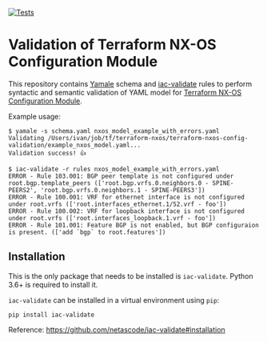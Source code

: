 [![Tests](https://github.com/netascode/terraform-nxos-config-validation/actions/workflows/test.yml/badge.svg)](https://github.com/netascode/terraform-nxos-config-validation/actions/workflows/test.yml)

# Validation of Terraform NX-OS Configuration Module

This repository contains [Yamale](https://github.com/23andMe/Yamale) schema and [iac-validate](https://github.com/netascode/iac-validate) rules to perform syntactic and semantic validation of YAML model for [Terraform NX-OS Configuration Module](https://github.com/netascode/terraform-nxos-config).

Example usage:
```
$ yamale -s schema.yaml nxos_model_example_with_errors.yaml          
Validating /Users/ivan/job/tf/terraform-nxos/terraform-nxos-config-validation/example_nxos_model.yaml...
Validation success! 👍
```

```shell
$ iac-validate -r rules nxos_model_example_with_errors.yaml
ERROR - Rule 103.001: BGP peer template is not configured under root.bgp.template_peers (['root.bgp.vrfs.0.neighbors.0 - SPINE-PEERS2', 'root.bgp.vrfs.0.neighbors.1 - SPINE-PEERS3'])
ERROR - Rule 100.001: VRF for ethernet interface is not configured under root.vrfs (['root.interfaces_ethernet.1/52.vrf - foo'])
ERROR - Rule 100.002: VRF for loopback interface is not configured under root.vrfs (['root.interfaces_loopback.1.vrf - foo'])
ERROR - Rule 101.001: Feature BGP is not enabled, but BGP configuraion is present. (['add `bgp` to root.features'])
```

## Installation

This is the only package that needs to be installed is `iac-validate`. Python 3.6+ is required to install it.

`iac-validate` can be installed in a virtual environment using `pip`:

```shell
pip install iac-validate
```

Reference: https://github.com/netascode/iac-validate#installation
